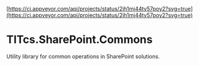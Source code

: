 [https://ci.appveyor.com/api/projects/status/2jh1mj44ty57poy2?svg=true](https://ci.appveyor.com/api/projects/status/2jh1mj44ty57poy2?svg=true)

# TITcs.SharePoint.Commons
Utility library for common operations in SharePoint solutions.
